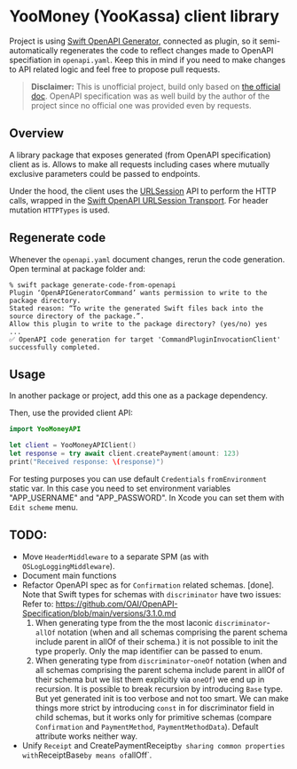 # YooMoney (YooKassa) client library

Project is using [Swift OpenAPI Generator](https://github.com/apple/swift-openapi-generator), connected as plugin, so it semi-automatically regenerates the code to reflect changes made to OpenAPI specifiation in `openapi.yaml`.
Keep this in mind if you need to make changes to API related logic and feel free to propose pull requests.

> **Disclaimer:** This is unofficial project, build only based on [the official doc](https://yookassa.ru/developers/api).
OpenAPI specification was as well build by the author of the project since no official one was provided even by requests.

## Overview

A library package that exposes generated (from OpenAPI specification) client as is. Allows to make all requests including cases where mutually exclusive parameters could be passed to endpoints.

Under the hood, the client uses the [URLSession](https://developer.apple.com/documentation/foundation/urlsession) API to perform the HTTP calls, wrapped in the [Swift OpenAPI URLSession Transport](https://github.com/apple/swift-openapi-urlsession).
For header mutation `HTTPTypes` is used.

## Regenerate code

Whenever the `openapi.yaml` document changes, rerun the code generation.
Open terminal at package folder and:
```console
% swift package generate-code-from-openapi
Plugin ‘OpenAPIGeneratorCommand’ wants permission to write to the package directory.
Stated reason: “To write the generated Swift files back into the source directory of the package.”.
Allow this plugin to write to the package directory? (yes/no) yes
...
✅ OpenAPI code generation for target 'CommandPluginInvocationClient' successfully completed.
```

## Usage

In another package or project, add this one as a package dependency.

Then, use the provided client API:

```swift
import YooMoneyAPI

let client = YooMoneyAPIClient()
let response = try await client.createPayment(amount: 123)
print("Received response: \(response)")
```

For testing purposes you can use default `Credentials` `fromEnvironment` static var. In this case you need to set environment variables "APP_USERNAME" and "APP_PASSWORD". In Xcode you can set them with `Edit scheme` menu.

## TODO:
 - Move `HeaderMiddleware` to a separate SPM (as with `OSLogLoggingMiddleware`).
 - Document main functions
 - Refactor OpenAPI spec as for `Confirmation` related schemas. [done].
   Note that Swift types for schemas with `discriminator` have two issues:
   Refer to: https://github.com/OAI/OpenAPI-Specification/blob/main/versions/3.1.0.md
   1) When generating type from the the most laconic `discriminator`-`allOf` notation (when and all schemas comprising the parent schema include parent in allOf of their schema.) it is not possible to init the type properly. Only the map identifier can be passed to enum.
   2) When generating type from `discriminator`-`oneOf` notation (when and all schemas comprising the parent schema include parent in allOf of their schema but we list them explicitly via `oneOf`) we end up in recursion.
   It is possible to break recursion by introducing `Base` type. But yet generated init is too verbose and not too smart. We can make things more strict by introducing `const` in for discriminator field in child schemas, but it works only for primitive schemas (compare `Confirmation` and `PaymentMethod`, `PaymentMethodData`). 
   Default attribute works neither way.
 - Unify `Receipt` and CreatePaymentReceipt` by sharing common properties with `ReceiptBase` by means of `allOff`.
   
